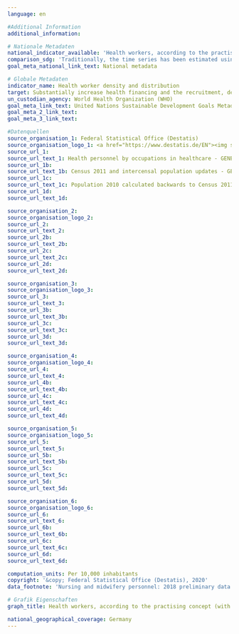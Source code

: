 ```yaml
---
language: en

#Additional Information
additional_information: 

# Nationale Metadaten
national_indicator_available: 'Health workers, according to the practising concept (with direct patient contact): <br> Medical doctors <br> Dentists <br> Nursing and midwifery personnel <br> Pharmacists'
comparison_sdg: 'Traditionally, the time series has been estimated using two measurements: density of physicians, and density of nursing and midwifery personnel. In the context of the SDG agenda, the dataset has been expanded to physicians, nursing personnel, midwifery personnel, dentistry personnel and pharmaceutical personnel. The dataset is planned to progressively expand to cover all health cadres. As long as the global metadata of the SDG indicator 3.c.1 are not completed, the time series "health workers" can not be considered as compliant. The four additional time series are listed as sub-indicators in the global metadata.'
goal_meta_national_link_text: National metadata

# Globale Metadaten
indicator_name: Health worker density and distribution
target: Substantially increase health financing and the recruitment, development, training and retention of the health workforce in developing countries, especially in least developed countries and small island developing States
un_custodian_agency: World Health Organization (WHO)
goal_meta_link_text: United Nations Sustainable Development Goals Metadata
goal_meta_2_link_text: 
goal_meta_3_link_text: 

#Datenquellen
source_organisation_1: Federal Statistical Office (Destatis)
source_organisation_logo_1: <a href="https://www.destatis.de/EN"><img src="https://g205sdgs.github.io/sdg-indicators/public/OrgImgEndestatis.png" alt="Logo destatis " style="height:60px;width: 148px" /></a>
source_url_1: 
source_url_text_1: Health personnel by occupations in healthcare - GENESIS online 23621-0002
source_url_1b: 
source_url_text_1b: Census 2011 and intercensal population updates - GENESIS online 12411-0003
source_url_1c: 
source_url_text_1c: Population 2010 calculated backwards to Census 2011 (only available in German)
source_url_1d: 
source_url_text_1d: 

source_organisation_2: 
source_organisation_logo_2: 
source_url_2: 
source_url_text_2: 
source_url_2b: 
source_url_text_2b: 
source_url_2c: 
source_url_text_2c: 
source_url_2d: 
source_url_text_2d: 

source_organisation_3: 
source_organisation_logo_3: 
source_url_3: 
source_url_text_3: 
source_url_3b: 
source_url_text_3b: 
source_url_3c: 
source_url_text_3c: 
source_url_3d: 
source_url_text_3d: 

source_organisation_4: 
source_organisation_logo_4: 
source_url_4: 
source_url_text_4: 
source_url_4b: 
source_url_text_4b: 
source_url_4c: 
source_url_text_4c: 
source_url_4d: 
source_url_text_4d: 

source_organisation_5: 
source_organisation_logo_5: 
source_url_5: 
source_url_text_5: 
source_url_5b: 
source_url_text_5b: 
source_url_5c: 
source_url_text_5c: 
source_url_5d: 
source_url_text_5d: 

source_organisation_6: 
source_organisation_logo_6: 
source_url_6: 
source_url_text_6: 
source_url_6b: 
source_url_text_6b: 
source_url_6c: 
source_url_text_6c: 
source_url_6d: 
source_url_text_6d: 

computation_units: Per 10,000 inhabitants
copyright: '&copy; Federal Statistical Office (Destatis), 2020'
data_footnote: 'Nursing and midwifery personnel: 2018 preliminary data'

# Grafik Eigenschaften
graph_title: Health workers, according to the practising concept (with direct patient contact)

national_geographical_coverage: Germany
---
```



